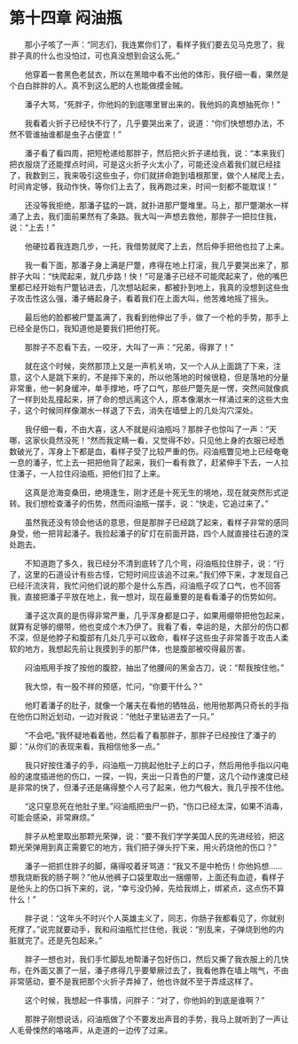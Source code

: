 # 第十四章 闷油瓶


　　那小子咳了一声：“同志们，我连累你们了，看样子我们要去见马克思了，我胖子真的什么也没怕过，可也真没想到会这么死。”

　　他穿着一套黑色老鼠衣，所以在黑暗中看不出他的体形，我仔细一看，果然是个白白胖胖的人。真不到这么肥的人也能做摸金贼。

　　潘子大骂，“死胖子，你他妈的到底哪里冒出来的，我他妈的真想抽死你！”

　　我看着火折子已经快不行了，几乎要哭出来了，说道：“你们快想想办法，不然不管谁抽谁都是虫子占便宜！”

　　潘子看了看四周，把短枪递给那胖子，然后把火折子递给我，说：“本来我们把衣服烧了还能撑点时间，可是这火折子火太小了，可能还没点着我们就已经挂了，我数到三，我来吸引这些虫子，你们就拼命跑到墙根那里，做个人梯爬上去，时间肯定够，我动作快，等你们上去了，我再跑过来，时间一刻都不能耽误！”

　　还没等我拒绝，那潘子猛的一跳，就扑进那尸蹩堆里。马上，那尸蹩潮水一样涌了上去，我们面前果然有了条路。我大叫一声想去救他，那胖子一把拉住我，说：“上去！”

　　他硬拉着我连跑几步，一托，我借势就爬了上去，然后伸手把他也拉了上来。

　　我一看下面，那潘子身上满是尸蹩，疼得在地上打滚，我几乎要哭出来了，那胖子大叫：“快爬起来，就几步路！快！”可是潘子已经不可能爬起来了，他的嘴巴里都已经开始有尸蹩钻进去，几次想站起来，都被扑到地上，我真的没想到这些虫子攻击性这么强，潘子蜷起身子，看着我们在上面大叫，他苦难地摇了摇头。

　　最后他的脸都被尸蹩盖满了，我看到他伸出了手，做了一个枪的手势，那手上已经全是伤口，我知道他是要我们把他打死。

　　那胖子不忍看下去，一咬牙，大叫了一声：“兄弟，得罪了！”

　　就在这个时候，突然那顶上又是一声机关响，又一个人从上面跳了下来，注意，这个人是跳下来的，不是摔下来的，所以他落地的时候很稳，但是落地的分量非常重，他一躬身缓冲，单手撑地，呼了口气，那些尸蹩先是一愣，突然间就像疯了一样到处乱撞起来，拼了命的想远离这个人，原本像潮水一样涌过来的这些大虫子，这个时候同样像潮水一样退了下去，消失在墙壁上的几处沟穴深处。

　　我仔细一看，不由大喜，这人不就是闷油瓶吗？那胖子也惊叫了一声：“天哪，这家伙竟然没死！”然而我定睛一看，又觉得不妙，只见他上身的衣服已经悉数破光了，浑身上下都是血，看样子受了比较严重的伤。闷油瓶瞥见地上已经奄奄一息的潘子，忙上去一把把他背了起来，我们一看有救了，赶紧伸手下去，一人拉住潘子，一人拉住闷油瓶，把他们拉了上来。

　　这真是沧海变桑田，绝境逢生，刚才还是十死无生的境地，现在就突然形式逆转。我们想检查潘子的伤势，然而闷油瓶一摆手，说：“快走，它追过来了。”

　　虽然我还没有领会他话的意思，但是那胖子已经跳了起来，看样子非常的感同身受，他一把背起潘子。我捡起潘子的矿灯在前面开路，四个人就直接往石道的深处跑去。

　　不知道跑了多久，我已经分不清到底转了几个弯，闷油瓶拉住胖子，说：“行了，这里的石道设计有些古怪，它短时间应该追不过来。”我们停下来，才发现自己已经汗流浃背，我忙问他们说的那个是什么东西，闷油瓶子叹了口气，也不回答我，直接把潘子平放在地上，我一想对，现在最重要的是看看潘子的伤势如何。

　　潘子这次真的是伤得非常严重，几乎浑身都是口子，如果用绷带把他包起来，就算有足够的绷带，他也变成个木乃伊了。我看了看，幸运的是，大部分的伤口都不深，但是他脖子和腹部有几处几乎可以致命，看样子这些虫子非常善于攻击人柔软的地方，我想起先前让我摸到手的那尸体，也是腹部被咬得最厉害。

　　闷油瓶用手按了按他的腹腔，抽出了他腰间的黑金古刀，说：“帮我按住他。”

　　我大惊，有一股不祥的预感，忙问，“你要干什么？”

　　他盯着潘子的肚子，就像一个屠夫在看他的牺牲品，他用他那两只奇长的手指在他伤口附近划动，一边对我说：“他肚子里钻进去了一只。”

　　“不会吧。”我怀疑地看着他，然后看了看那胖子，那胖子已经按住了潘子的脚：“从你们的表现来看，我相信他多一点。”

　　我只好按住潘子的手，闷油瓶一刀挑起他肚子上的口子，然后用他手指以闪电般的速度插进他的伤口，一探，一钩，夹出一只青色的尸蹩，这几个动作速度已经是非常的快了，但潘子还是痛得整个人弓了起来，他力气极大，我几乎按不住他。

　　“这只窒息死在他肚子里。”闷油瓶把虫尸一扔，“伤口已经太深，如果不消毒，可能会感染，非常麻烦。”

　　胖子从枪里取出那颗光荣弹，说：“要不我们学学美国人民的先进经验，把这颗光荣弹用到真正需要它的地方，我们把子弹头拧下来，用火药烧他的伤口？”

　　潘子一把抓住胖子的脚，痛得咬着牙骂道：“我又不是中枪伤！你他妈想……想我烧断我的肠子啊？”他从他裤子口袋里取出一捆绷带，上面还有血迹，看样子是他头上的伤口拆下来的，说，“幸亏没仍掉，先给我绑上，绑紧点，这点伤不算什么！”

　　胖子说：“这年头不时兴个人英雄主义了，同志，你肠子我都看见了，你就别死撑了。”说完就要动手，我和闷油瓶忙拦住他，我说：“别乱来，子弹烧到他的内脏就完了。还是先包起来。”

　　胖子一想也对，我们手忙脚乱地帮潘子包好伤口，然后又撕了我衣服上的几快布，在外面又裹了一层，潘子疼得几乎要晕厥过去了，我看他靠在墙上喘气，不由非常感动，要不是我把那个火折子弄掉了，他也许就不至于弄成这样了。

　　这个时候，我想起一件事情，问胖子：“对了，你他妈的到底是谁啊？”

　　那胖子刚想说话，闷油瓶做了个不要发出声音的手势，我马上就听到了一声让人毛骨悚然的咯咯声，从走道的一边传了过来。

